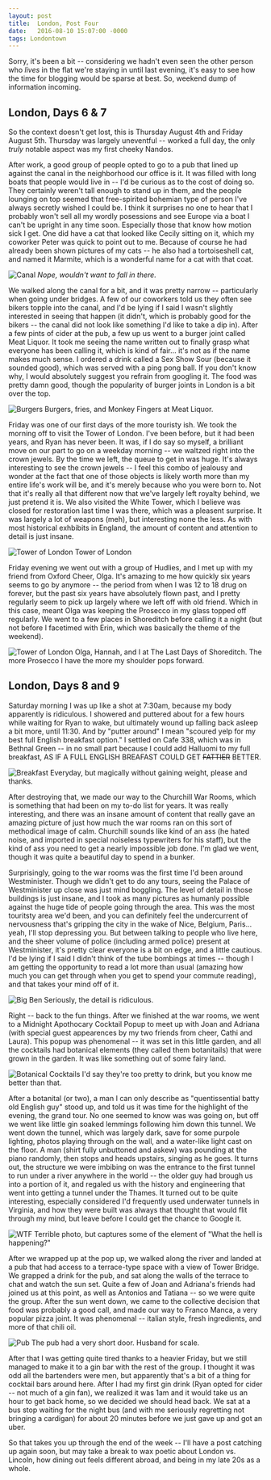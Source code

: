 ```yaml
---
layout: post
title:  London, Post Four
date:   2016-08-10 15:07:00 -0000
tags: Londontown
---
```


Sorry, it's been a bit -- considering we hadn't even seen the other person who _lives_ in the flat we're staying in until last evening, it's easy to see how the time for blogging would be sparse at best. So, weekend dump of information incoming.

## London, Days 6 & 7 

So the context doesn't get lost, this is Thursday August 4th and Friday August 5th. Thursday was largely uneventful -- worked a full day, the only _truly_ notable aspect was my first cheeky Nandos. 

 After work, a good group of people opted to go to a pub that lined up against the canal in the neighborhood our office is it. It was filled with long boats that people would live in -- I'd be curious as to the cost of doing so. They certainly weren't tall enough to stand up in them, and the people lounging on top seemed that free-spirited bohemian type of person I've always secretly wished I could be. I think it surprises no one to hear that I probably won't sell all my wordly posessions and see Europe via a boat I can't be upright in any time soon. Especially those that know how motion sick I get. One did have a cat that looked like Cecily sitting on it, which my coworker Peter was quick to point out to me. Because of course he had already been shown pictures of my cats -- he also had a tortoiseshell cat, and named it Marmite, which is a wonderful name for a cat with that coat. 

 ![Canal](https://i.imgur.com/ByOMOdB.jpg) *Nope, wouldn't want to fall in there.* 

We walked along the canal for a bit, and it was pretty narrow -- particularly when going under bridges. A few of our coworkers told us they often see bikers topple into the canal, and I'd be lying if I said I wasn't slightly interested in seeing that happen (it didn't, which is probably good for the bikers -- the canal did not look like something I'd like to take a dip in). After a few pints of cider at the pub, a few up us went to a burger joint called Meat Liquor. It took me seeing the name written out to finally grasp what everyone has been calling it, which is kind of fair... it's not as if the name makes much sense. I ordered a drink called a Sex Show Sour (because it sounded good), which was served with a ping pong ball. If you don't know why, I would absolutely suggest you refrain from googling it. The food was pretty damn good, though the popularity of burger joints in London is a bit over the top.

![Burgers](https://i.imgur.com/623csdb.jpg)
Burgers, fries, and Monkey Fingers at Meat Liquor.

Friday was one of our first days of the more touristy ish. We took the morning off to visit the Tower of London. I've been before, but it had been years, and Ryan has never been. It was, if I do say so myself, a brilliant move on our part to go on a weekday morning -- we waltzed right into the crown jewels. By the time we left, the queue to get in was huge. It's always interesting to see the crown jewels -- I feel this combo of jealousy and wonder at the fact that one of those objects is likely worth more than my entire life's work will be, and it's merely because who you were born to. Not that it's really all that different now that we've largely left royalty behind, we just pretend it is. We also visited the White Tower, which I believe was closed for restoration last time I was there, which was a pleasent surprise. It was largely a lot of weapons (meh), but interesting none the less. As with most historical exhbibits in England, the amount of content and attention to detail is just insane. 

![Tower of London](https://i.imgur.com/KjLdPnI.jpg)
Tower of London

Friday evening we went out with a group of Hudlies, and I met up with my friend from Oxford Cheer, Olga. It's amazing to me how quickly six years seems to go by anymore -- the period from when I was 12 to 18 drug on forever, but the past six years have absolutely flown past, and I pretty regularly seem to pick up largely where we left off with old friend. Which in this case, meant Olga was keeping the Prosecco in my glass topped off regularly. We went to a few places in Shoreditch before calling it a night (but not before I facetimed with Erin, which was basically the theme of the weekend).

![Tower of London](https://i.imgur.com/ROywwgb.jpg)
Olga, Hannah, and I at The Last Days of Shoreditch. The more Prosecco I have the more my shoulder pops forward.

## London, Days 8 and 9

Saturday morning I was up like a shot at 7:30am, because my body apparently is ridiculous. I showered and puttered about for a few hours while waiting for Ryan to wake, but ultimately wound up falling back asleep a bit more, until 11:30. And by "putter around" I mean "scoured yelp for my best full English breakfast option." I settled on Cafe 338, which was in Bethnal Green -- in no small part because I could add Halluomi to my full breakfast, AS IF A FULL ENGLISH BREAFAST COULD GET ~~FATTIER~~ BETTER. 

![Breakfast](https://i.imgur.com/grvXZsS.jpg)
Everyday, but magically without gaining weight, please and thanks. 

After destroying that, we made our way to the Churchill War Rooms, which is something that had been on my to-do list for years. It was really interesting, and there was an insane amount of content that really gave an amazing picture of just how much the war rooms ran on this sort of methodical image of calm. Churchill sounds like kind of an ass (he hated noise, and imported in special noiseless typewriters for his staff), but the kind of ass you need to get a nearly impossible job done. I'm glad we went, though it was quite a beautiful day to spend in a bunker. 

Surprisingly, going to the war rooms was the first time I'd been around Westminister. Though we didn't get to do any tours, seeing the Palace of Westminister up close was just mind boggling. The level of detail in those buildings is just insane, and I took as many pictures as humanly possible against the huge tide of people going through the area. This was the most touritsty area we'd been, and you can definitely feel the undercurrent of nervousness that's gripping the city in the wake of Nice, Belgium, Paris... yeah, I'll stop depressing you. But between talking to people who live here, and the sheer volume of police (including armed police) present at Westminister, it's pretty clear everyone is a bit on edge, and a little cautious. I'd be lying if I said I didn't think of the tube bombings at times -- though I am getting the opportunity to read a lot more than usual (amazing how much you can get through when you get to spend your commute reading), and that takes your mind off of it. 

![Big Ben](https://i.imgur.com/6oQ5EaG.jpg)
Seriously, the detail is ridiculous.

Right -- back to the fun things. After we finished at the war rooms, we went to a Midnight Apothocary Cocktail Popup to meet up with Joan and Adriana (with special guest appearences by my two friends from cheer, Cathi and Laura). This popup was phenomenal -- it was set in this little garden, and all the cocktails had botanical elements (they called them botanitails) that were grown in the garden. It was like something out of some fairy land. 

![Botanical Cocktails](https://i.imgur.com/b19WKk9.jpg)
I'd say they're too pretty to drink, but you know me better than that. 

After a botanital (or two), a man I can only describe as "quentissential batty old English guy" stood up, and told us it was time for the highlight of the evening, the grand tour. No one seemed to know was was going on, but off we went like little gin soaked lemmings following him down this tunnel. We went down the tunnel, which was largely dark, save for some purpole lighting, photos playing through on the wall, and a water-like light cast on the floor. A man (shirt fully unbuttoned and askew) was pounding at the piano randomly, then stops and heads upstairs, singing as he goes. It turns out, the structure we were imbibing on was the entrance to the first tunnel to run under a river anywhere in the world -- the older guy had brough us into a portion of it, and regaled us with the history and engineering that went into getting a tunnel under the Thames. It turned out to be quite interesting, especially considered I'd frequently used underwater tunnels in Virginia, and how they were built was always that thought that would flit through my mind, but leave before I could get the chance to Google it. 

![WTF](https://i.imgur.com/nh0lQ4T.jpg)
Terrible photo, but captures some of the element of "What the hell is happening?" 

After we wrapped up at the pop up, we walked along the river and landed at a pub that had access to a terrace-type space with a view of Tower Bridge. We grapped a drink for the pub, and sat along the walls of the terrace to chat and watch the sun set. Quite a few of Joan and Adriana's friends had joined us at this point, as well as Antonios and Tatiana -- so we were quite the group. After the sun went down, we came to the collective decision that food was probably a good call, and made our way to Franco Manca, a very popular pizza joint. It was phenomenal -- italian style, fresh ingredients, and more of that chili oil. 

![Pub](https://i.imgur.com/zGSx4TW.jpg)
The pub had a very short door. Husband for scale. 

After that I was getting quite tired thanks to a heavier Friday, but we still managed to make it to a gin bar with the rest of the group. I thought it was odd all the bartenders were men, but apparently that's a bit of a thing for cocktail bars around here. After I had my first gin drink (Ryan opted for cider -- not much of a gin fan), we realized it was 1am and it would take us an hour to get back home, so we decided we should head back. We sat at a bus stop waiting for the night bus (and with me seriously regretting not bringing a cardigan) for about 20 minutes before we just gave up and got an uber. 

So that takes you up through the end of the week -- I'll have a post catching up again soon, but may take a break to wax poetic about London vs. Lincoln, how dining out feels different abroad, and being in my late 20s as a whole. 